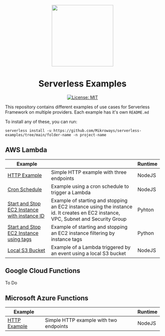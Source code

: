 <div align="center">
<p>
    <img
        style="width: 200px"
        width="200"
        src="https://avatars.githubusercontent.com/u/11018852?s=200&v=4"
    >
</p>
<h1>Serverless Examples</h1>

[![License: MIT][licensebadge]][licenseurl]

</div>

This repository contains different examples of use cases for Serverless Framework on multiple providers. Each example has it's own `README.md`

To install any of these, you can run:

```
serverless install -u https://github.com/Mikroways/serverless-examples/tree/main/folder-name -n project-name
```

## AWS Lambda

| Example                                                                           |                                                                                                                                    | Runtime |
| --------------------------------------------------------------------------------- | ---------------------------------------------------------------------------------------------------------------------------------- | ------- |
| [HTTP Example](aws/http-example/)                                                 | Simple HTTP example with three endpoints                                                                                           | NodeJS  |
| [Cron Schedule](aws/cron-schedule-example/)                                       | Example using a cron schedule to trigger a Lambda                                                                                  | NodeJS  |
| [Start and Stop EC2 Instance with instance ID](aws/ec2-example-with-instance-id/) | Example of starting and stopping an EC2 instance using the instance id. It creates en EC2 instance, VPC, Subnet and Security Group | Pyhton  |
| [Start and Stop EC2 Instance using tags](aws/ec2-example-with-filter/)            | Example of starting and stopping an EC2 instance filtering by instance tags                                                        | Python  |
| [Local S3 Bucket](aws/s3-example/)                                                | Example of a Lambda triggered by an event using a local S3 bucket                                                                  | NodeJS  |

## Google Cloud Functions

To Do

## Microsoft Azure Functions

| Example                             |                                        | Runtime |
| ----------------------------------- | -------------------------------------- | ------- |
| [HTTP Example](azure/http-example/) | Simple HTTP example with two endpoints | NodeJS  |

[licensebadge]: https://img.shields.io/badge/License-MIT-blue.svg
[licenseurl]: https://github.com/Mikroways/serverless-examples/blob/main/LICENSE

